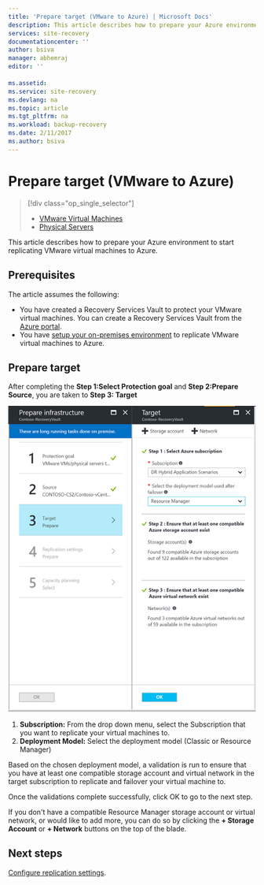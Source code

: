 ```yaml
---
title: 'Prepare target (VMware to Azure) | Microsoft Docs'
description: This article describes how to prepare your Azure environment to start replicating VMware virtual machines to Azure.
services: site-recovery
documentationcenter: ''
author: bsiva
manager: abhemraj
editor: ''

ms.assetid:
ms.service: site-recovery
ms.devlang: na
ms.topic: article
ms.tgt_pltfrm: na
ms.workload: backup-recovery
ms.date: 2/11/2017
ms.author: bsiva
---
```


# Prepare target (VMware to Azure)
> [!div class="op_single_selector"]
> * [VMware Virtual Machines](./site-recovery-prepare-target-vmware-to-azure.md)
> * [Physical Servers](./site-recovery-prepare-target-physical-to-azure.md)

This article describes how to prepare your Azure environment to start replicating VMware virtual machines to Azure.

## Prerequisites

The article assumes the following:
- You have created a Recovery Services Vault to protect your VMware virtual machines. You can create a Recovery Services Vault from the [Azure portal](http://portal.azure.com "Azure portal").
- You have [setup your on-premises environment](./site-recovery-set-up-vmware-to-azure.md) to replicate VMware virtual machines to Azure.

## Prepare target

After completing the **Step 1:Select Protection goal** and **Step 2:Prepare Source**, you are taken to **Step 3: Target**

![Prepare target](./media/site-recovery-prepare-target-vmware-to-azure/prepare-target-vmware-to-azure.png)

1. **Subscription:** From the drop down menu, select the Subscription that you want to replicate your virtual machines to.
2. **Deployment Model:** Select the deployment model (Classic or Resource Manager)

Based on the chosen deployment model, a validation is run to ensure that you have at least one compatible storage account and virtual network in the target subscription to replicate and failover your virtual machine to.

Once the validations complete successfully, click OK to go to the next step.

If you don't have a compatible Resource Manager storage account or virtual network, or would like to add more, you can do so by clicking the **+ Storage Account** or **+ Network** buttons on the top of the blade.

## Next steps
[Configure replication settings](./site-recovery-setup-replication-settings-vmware.md).
